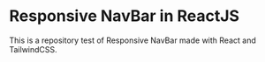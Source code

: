 # Responsive NavBar in ReactJS
This is a repository test of Responsive NavBar made with React and TailwindCSS.